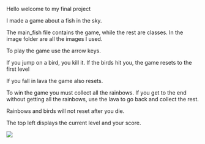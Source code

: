 Hello welcome to my final project

I made a game about a fish in the sky.

The main_fish file contains the game, while the rest are classes. In the image folder are all the images I used.

To play the game use the arrow keys. 

If you jump on a bird, you kill it. If the birds hit you, the game resets to the first level

If you fall in lava the game also resets. 

To win the game you must collect all the rainbows. If you get to the end without getting all the rainbows,
use the lava to go back and collect the rest.

Rainbows and birds will not reset after you die.

The top left displays the current level and your score.

<img src="https://user-images.githubusercontent.com/123213606/235329504-f5562dd3-5f81-45d0-8fd8-e5d45216dd23.png"/>

